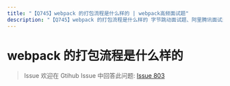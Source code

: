 ```yaml
---
title: "【Q745】webpack 的打包流程是什么样的 | webpack高频面试题"
description: "【Q745】webpack 的打包流程是什么样的 字节跳动面试题、阿里腾讯面试题、美团小米面试题。"
---
```


# webpack 的打包流程是什么样的

> Issue
> 欢迎在 Gtihub Issue 中回答此问题: [Issue 803](https://github.com/shfshanyue/Daily-Question/issues/803)

